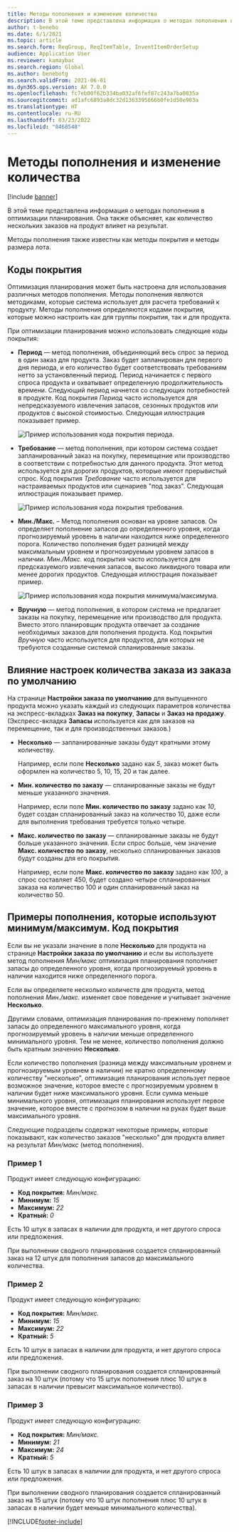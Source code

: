 ```yaml
---
title: Методы пополнения и изменение количества
description: В этой теме представлена информация о методах пополнения в оптимизации планирования. Она также объясняет, как количество нескольких заказов на продукт влияет на результат.
author: t-benebo
ms.date: 6/1/2021
ms.topic: article
ms.search.form: ReqGroup, ReqItemTable, InventItemOrderSetup
audience: Application User
ms.reviewer: kamaybac
ms.search.region: Global
ms.author: benebotg
ms.search.validFrom: 2021-06-01
ms.dyn365.ops.version: AX 7.0.0
ms.openlocfilehash: fc7eb00f62b334ba032af6fef87c243a7ba0835a
ms.sourcegitcommit: ad1afc6893a8dc32d1363395666b0fe1d50e983a
ms.translationtype: HT
ms.contentlocale: ru-RU
ms.lasthandoff: 03/23/2022
ms.locfileid: "8468548"
---
```

# <a name="replenishment-methods-and-quantity-modification"></a>Методы пополнения и изменение количества

[!include [banner](../../includes/banner.md)]

В этой теме представлена информация о методах пополнения в оптимизации планирования. Она также объясняет, как количество нескольких заказов на продукт влияет на результат.

Методы пополнения также известны как методы покрытия и методы размера лота.

## <a name="coverage-codes"></a>Коды покрытия

Оптимизация планирования может быть настроена для использования различных методов пополнения. Методы пополнения являются методиками, которые система использует для расчета требований к продукту. Методы пополнения определяются кодами покрытия, которые можно настроить как для группы покрытия, так и для продукта.

При оптимизации планирования можно использовать следующие коды покрытия:

- **Период** — метод пополнения, объединяющий весь спрос за период в один заказ для продукта. Заказ будет запланирован для первого дня периода, и его количество будет соответствовать требованиям нетто за установленный период. Период начинается с первого спроса продукта и охватывает определенную продолжительность времени. Следующий период начнется со следующих потребностей в продукте. Код покрытия *Период* часто используется для непредсказуемого извлечения запасов, сезонных продуктов или продуктов с высокой стоимостью. Следующая иллюстрация показывает пример.

    ![Пример использования кода покрытия периода.](./media/coverage-code-period.png "Пример использования кода покрытия периода")

- **Требование** — метод пополнения, при котором система создает запланированный заказ на покупку, перемещение или производство в соответствии с потребностью для данного продукта. Этот метод используется для дорогих продуктов, которые имеют прерывистый спрос. Код покрытия *Требование* часто используется для настраиваемых продуктов или сценариев "под заказ". Следующая иллюстрация показывает пример.

    ![Пример использования кода покрытия требования.](./media/coverage-code-requirement.png "Пример использования кода покрытия требования")

- **Мин./Макс.** – Метод пополнения основан на уровне запасов. Он определяет пополнение запасов до определенного уровня, когда прогнозируемый уровень в наличии находится ниже определенного порога. Количество пополнения будет разницей между максимальным уровнем и прогнозируемым уровнем запасов в наличии. *Мин./Макс.* код покрытия часто используется для предсказуемого извлечения запасов, высоко ликвидного товара или менее дорогих продуктов. Следующая иллюстрация показывает пример.

    ![Пример использования кода покрытия минимума/максимума.](./media/coverage-code-min-max.png "Пример использования кода покрытия минимума/максимума")

- **Вручную** — метод пополнения, в котором система не предлагает заказы на покупку, перемещение или производство для продукта. Вместо этого планировщик продукта отвечает за создание необходимых заказов для пополнения продукта. Код покрытия *Вручную* часто используется для продуктов, для которых не требуются созданные системой спланированные заказы.

## <a name="impact-of-the-order-quantity-from-default-order-settings"></a>Влияние настроек количества заказа из заказа по умолчанию

На странице **Настройки заказа по умолчанию** для выпущенного продукта можно указать каждый из следующих параметров количества на экспресс-вкладках **Заказ на покупку**, **Запасы** и **Заказ на продажу**. (Экспресс-вкладка **Запасы** используется как для заказов на перемещение, так и для производственных заказов.)

- **Несколько** — запланированные заказы будут кратными этому количеству.

    Например, если поле **Несколько** задано как *5*, заказ может быть оформлен на количество 5, 10, 15, 20 и так далее.

- **Мин. количество по заказу** — спланированные заказы не будут меньше указанного значения.

    Например, если поле **Мин. количество по заказу** задано как *10*, будет создан спланированный заказ на количество 10, даже если для выполнения требования требуется только четыре.

- **Макс. количество по заказу** — спланированные заказы не будут больше указанного значения. Если спрос больше, чем значение **Макс. количество по заказу**, несколько спланированных заказов будут созданы для его покрытия.

    Например, если поле **Макс. количество по заказу** задано как *100*, а спрос составляет 450, будет создано четыре спланированных заказа на количество 100 и один спланированный заказ на количество 50.

## <a name="examples-of-replenishment-that-use-the-minmax-coverage-code"></a>Примеры пополнения, которые используют минимум/максимум. Код покрытия

Если вы не указали значение в поле **Несколько** для продукта на странице **Настройки заказа по умолчанию** и если вы используете метод пополнения *Мин/макс* оптимизация планирования пополняет запасы до определенного уровня, когда прогнозируемый уровень в наличии находится ниже определенного порога.

Если вы определяете несколько количеств для продукта, метод пополнения *Мин./макс.* изменяет свое поведение и учитывает значение **Несколько**.

Другими словами, оптимизация планирования по-прежнему пополняет запасы до определенного максимального уровня, когда прогнозируемый уровень в наличии меньше определенного минимального уровня. Тем не менее, количество пополнения должно быть кратным значению **Несколько**.

Если количество пополнения (разница между максимальным уровнем и прогнозируемым уровнем в наличии) не кратно определенному количеству "несколько", оптимизация планирования использует первое возможное значение, которое вместе с прогнозируемым уровнем в наличии будет ниже максимального уровня. Если сумма меньше минимального уровня, оптимизация планирования использует первое значение, которое вместе с прогнозом в наличии на руках будет выше максимального уровня.

Следующие подразделы содержат некоторые примеры, которые показывают, как количество заказов "несколько" для продукта влияет на результат *Мин/макс* (метод пополнения).

### <a name="example-1"></a>Пример 1

Продукт имеет следующую конфигурацию:

- **Код покрытия:** *Мин/макс.*
- **Минимум:** *15*
- **Максимум:** *22*
- **Кратный:** *0*

Есть 10 штук в запасах в наличии для продукта, и нет другого спроса или предложения.

При выполнении сводного планирования создается спланированный заказ на 12 штук для пополнения запасов до максимального количества.

### <a name="example-2"></a>Пример 2

Продукт имеет следующую конфигурацию:

- **Код покрытия:** *Мин/макс.*
- **Минимум:** *15*
- **Максимум:** *22*
- **Кратный:** *5*

Есть 10 штук в запасах в наличии для продукта, и нет другого спроса или предложения.

При выполнении сводного планирования создается спланированный заказ на 10 штук (потому что 15 штук пополнения плюс 10 штук в запасах в наличии превысит максимальное количество).

### <a name="example-3"></a>Пример 3

Продукт имеет следующую конфигурацию:

- **Код покрытия:** *Мин/макс.*
- **Минимум:** *21*
- **Максимум:** *24*
- **Кратный:** *5*

Есть 10 штук в запасах в наличии для продукта, и нет другого спроса или предложения.

При выполнении сводного планирования создается спланированный заказ на 15 штук (потому что 10 штук пополнения плюс 10 штук в запасах в наличии будет меньше минимального количества).

[!INCLUDE[footer-include](../../../includes/footer-banner.md)]
